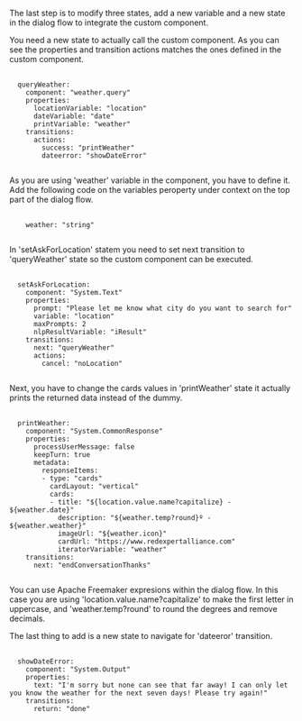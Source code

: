 The last step is to modify three states, add a new variable and a new state in the dialog flow to integrate the custom component.

You need a new state to actually call the custom component. As you can see the properties and transition actions matches the ones defined in the custom component.
<pre>
    <code>
  queryWeather:
    component: "weather.query"
    properties:
      locationVariable: "location"
      dateVariable: "date"
      printVariable: "weather"
    transitions:
      actions:
        success: "printWeather"
        dateerror: "showDateError"  
    </code>
</pre>
As you are using 'weather' variable in the component, you have to define it. Add the following code on the variables peroperty under context on the top part of the dialog flow.
<pre>
    <code>
    weather: "string"
    </code>
</pre>
In 'setAskForLocation' statem you need to set next transition to 'queryWeather' state so the custom component can be executed.
<pre>
    <code>
  setAskForLocation:
    component: "System.Text"
    properties:
      prompt: "Please let me know what city do you want to search for"
      variable: "location"
      maxPrompts: 2
      nlpResultVariable: "iResult"      
    transitions:
      next: "queryWeather"
      actions:
        cancel: "noLocation"    
    </code>
</pre>
Next, you have to change the cards values in 'printWeather' state it actually prints the returned data instead of the dummy.
<pre>
    <code>
  printWeather:
    component: "System.CommonResponse"
    properties:
      processUserMessage: false
      keepTurn: true
      metadata: 
        responseItems:         
        - type: "cards" 
          cardLayout: "vertical"
          cards:
          - title: "${location.value.name?capitalize} - ${weather.date}"
            description: "${weather.temp?round}º -  ${weather.weather}"
            imageUrl: "${weather.icon}"
            cardUrl: "https://www.redexpertalliance.com" 
            iteratorVariable: "weather"
    transitions:
      next: "endConversationThanks"
    </code>
</pre>
You can use Apache Freemaker expresions within the dialog flow.
In this case you are using 'location.value.name?capitalize' to make the first letter in uppercase, and 'weather.temp?round' to round the degrees and remove decimals.

The last thing to add is a new state to navigate for 'dateeror' transition.
<pre>
    <code>
  showDateError:
    component: "System.Output"
    properties:
      text: "I'm sorry but none can see that far away! I can only let you know the weather for the next seven days! Please try again!"
    transitions:
      return: "done"  
    </code>
</pre>